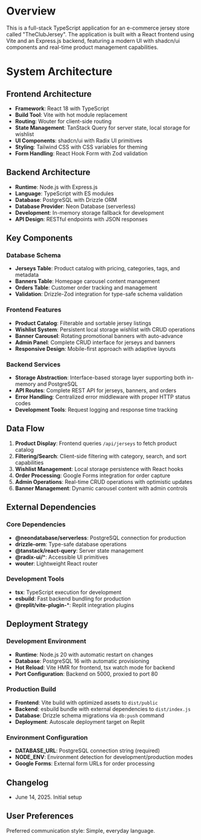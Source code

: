 # Overview

This is a full-stack TypeScript application for an e-commerce jersey store called "TheClubJersey". The application is built with a React frontend using Vite and an Express.js backend, featuring a modern UI with shadcn/ui components and real-time product management capabilities.

# System Architecture

## Frontend Architecture
- **Framework**: React 18 with TypeScript
- **Build Tool**: Vite with hot module replacement
- **Routing**: Wouter for client-side routing
- **State Management**: TanStack Query for server state, local storage for wishlist
- **UI Components**: shadcn/ui with Radix UI primitives
- **Styling**: Tailwind CSS with CSS variables for theming
- **Form Handling**: React Hook Form with Zod validation

## Backend Architecture
- **Runtime**: Node.js with Express.js
- **Language**: TypeScript with ES modules
- **Database**: PostgreSQL with Drizzle ORM
- **Database Provider**: Neon Database (serverless)
- **Development**: In-memory storage fallback for development
- **API Design**: RESTful endpoints with JSON responses

## Key Components

### Database Schema
- **Jerseys Table**: Product catalog with pricing, categories, tags, and metadata
- **Banners Table**: Homepage carousel content management
- **Orders Table**: Customer order tracking and management
- **Validation**: Drizzle-Zod integration for type-safe schema validation

### Frontend Features
- **Product Catalog**: Filterable and sortable jersey listings
- **Wishlist System**: Persistent local storage wishlist with CRUD operations
- **Banner Carousel**: Rotating promotional banners with auto-advance
- **Admin Panel**: Complete CRUD interface for jerseys and banners
- **Responsive Design**: Mobile-first approach with adaptive layouts

### Backend Services
- **Storage Abstraction**: Interface-based storage layer supporting both in-memory and PostgreSQL
- **API Routes**: Complete REST API for jerseys, banners, and orders
- **Error Handling**: Centralized error middleware with proper HTTP status codes
- **Development Tools**: Request logging and response time tracking

## Data Flow

1. **Product Display**: Frontend queries `/api/jerseys` to fetch product catalog
2. **Filtering/Search**: Client-side filtering with category, search, and sort capabilities
3. **Wishlist Management**: Local storage persistence with React hooks
4. **Order Processing**: Google Forms integration for order capture
5. **Admin Operations**: Real-time CRUD operations with optimistic updates
6. **Banner Management**: Dynamic carousel content with admin controls

## External Dependencies

### Core Dependencies
- **@neondatabase/serverless**: PostgreSQL connection for production
- **drizzle-orm**: Type-safe database operations
- **@tanstack/react-query**: Server state management
- **@radix-ui/***: Accessible UI primitives
- **wouter**: Lightweight React router

### Development Tools
- **tsx**: TypeScript execution for development
- **esbuild**: Fast backend bundling for production
- **@replit/vite-plugin-***: Replit integration plugins

## Deployment Strategy

### Development Environment
- **Runtime**: Node.js 20 with automatic restart on changes
- **Database**: PostgreSQL 16 with automatic provisioning
- **Hot Reload**: Vite HMR for frontend, tsx watch mode for backend
- **Port Configuration**: Backend on 5000, proxied to port 80

### Production Build
- **Frontend**: Vite build with optimized assets to `dist/public`
- **Backend**: esbuild bundle with external dependencies to `dist/index.js`
- **Database**: Drizzle schema migrations via `db:push` command
- **Deployment**: Autoscale deployment target on Replit

### Environment Configuration
- **DATABASE_URL**: PostgreSQL connection string (required)
- **NODE_ENV**: Environment detection for development/production modes
- **Google Forms**: External form URLs for order processing

## Changelog
- June 14, 2025. Initial setup

## User Preferences

Preferred communication style: Simple, everyday language.